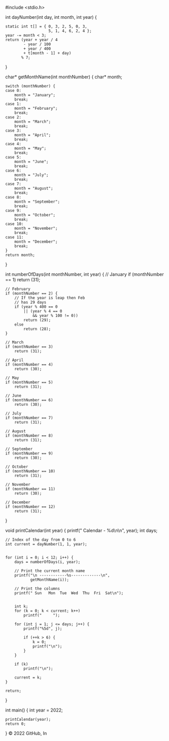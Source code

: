 #include <stdio.h>

int dayNumber(int day, int month, int year)
{
  
    static int t[] = { 0, 3, 2, 5, 0, 3,
                       5, 1, 4, 6, 2, 4 };
    year -= month < 3;
    return (year + year / 4
            - year / 100
            + year / 400
            + t[month - 1] + day)
           % 7;
}
  
char* getMonthName(int monthNumber)
{
    char* month;
  
    switch (monthNumber) {
    case 0:
        month = "January";
        break;
    case 1:
        month = "February";
        break;
    case 2:
        month = "March";
        break;
    case 3:
        month = "April";
        break;
    case 4:
        month = "May";
        break;
    case 5:
        month = "June";
        break;
    case 6:
        month = "July";
        break;
    case 7:
        month = "August";
        break;
    case 8:
        month = "September";
        break;
    case 9:
        month = "October";
        break;
    case 10:
        month = "November";
        break;
    case 11:
        month = "December";
        break;
    }
    return month;
}
  
int numberOfDays(int monthNumber, int year)
{
    // January
    if (monthNumber == 1)
        return (31);
  
    // February
    if (monthNumber == 2) {
        // If the year is leap then Feb
        // has 29 days
        if (year % 400 == 0
            || (year % 4 == 0
                && year % 100 != 0))
            return (29);
        else
            return (28);
    }
  
    // March
    if (monthNumber == 3)
        return (31);
  
    // April
    if (monthNumber == 4)
        return (30);
  
    // May
    if (monthNumber == 5)
        return (31);
  
    // June
    if (monthNumber == 6)
        return (30);
  
    // July
    if (monthNumber == 7)
        return (31);
  
    // August
    if (monthNumber == 8)
        return (31);
  
    // September
    if (monthNumber == 9)
        return (30);
  
    // October
    if (monthNumber == 10)
        return (31);
  
    // November
    if (monthNumber == 11)
        return (30);
  
    // December
    if (monthNumber == 12)
        return (31);
}
 
void printCalendar(int year)
{
    printf("     Calendar - %d\n\n", year);
    int days;
  
    // Index of the day from 0 to 6
    int current = dayNumber(1, 1, year);
  
  
    for (int i = 0; i < 12; i++) {
        days = numberOfDays(i, year);
  
        // Print the current month name
        printf("\n ------------%s-------------\n",
               getMonthName(i));
  
        // Print the columns
        printf(" Sun   Mon  Tue  Wed  Thu  Fri  Sat\n");
  
        
        int k;
        for (k = 0; k < current; k++)
            printf("     ");
  
        for (int j = 1; j <= days; j++) {
            printf("%5d", j);
  
            if (++k > 6) {
                k = 0;
                printf("\n");
            }
        }
  
        if (k)
            printf("\n");
  
        current = k;
    }
  
    return;
}
 
int main()
{
    int year = 2022;
  
    printCalendar(year);
    return 0;
}
© 2022 GitHub, In
